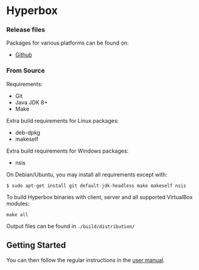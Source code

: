 # Hyperbox

### Release files

Packages for various platforms can be found on:

- [Github](https://github.com/hyperbox/hyperbox/releases)

### From Source

Requirements:

- Git
- Java JDK 8+
- Make

Extra build requirements for Linux packages:

- deb-dpkg
- makeself

Extra build requirements for Windows packages:
- nsis

On Debian/Ubuntu, you may install all requirements except with:
```
$ sudo apt-get install git default-jdk-headless make makeself nsis
```
To build Hyperbox binaries with client, server and all supported VirtualBox modules:
```
make all
```

Output files can be found in `./build/distribution/`

## Getting Started

You can then follow the regular instructions in the [user manual](https://apps.kamax.lu/hyperbox/manual/#il-fl).
